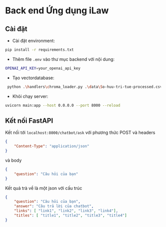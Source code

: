 # Back end Ứng dụng iLaw

## Cài đặt

- Cài đặt environment:
```bash
pip install -r requirements.txt
```
- Thêm file `.env` vào thư mục backend với nội dung:
``` bash
OPENAI_API_KEY=your_openai_api_key
```

- Tạo vectordatabase: 
```bash
 python .\handlers\chroma_loader.py .\data\So-huu-tri-tue-processed.csv vector_db

```

- Khỏi chạy server:
```bash
uvicorn main:app --host 0.0.0.0 --port 8000 --reload
```

## Kết nối FastAPI 

Kết nối tới `localhost:8000/chatbot/ask` với phương thức POST và headers
```json
{
    "Content-Type": "application/json"
}
```
và body
```json
{
    "question": "Câu hỏi của bạn"
}
```

Kết quả trà về là một json với cấu trúc
```json
{
    "question": "Câu hỏi của bạn",
    "answer": "Câu trả lời của chatbot",
    "links": [ "link1", "link2", "link3", "link4"],
    "titles": [ "title1", "title2", "title3", "title4"]
}
```


